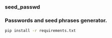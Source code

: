 ### seed_passwd

### Passwords and seed phrases generator. 

```bash
pip install -r requirements.txt
```

